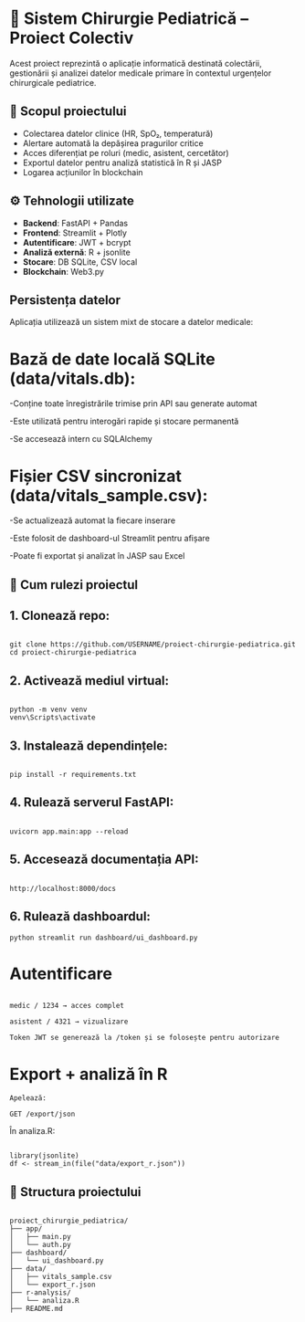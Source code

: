 # 🏥 Sistem Chirurgie Pediatrică – Proiect Colectiv

Acest proiect reprezintă o aplicație informatică destinată colectării, gestionării și analizei datelor medicale primare în contextul urgențelor chirurgicale pediatrice.

## 🎯 Scopul proiectului

- Colectarea datelor clinice (HR, SpO₂, temperatură)
- Alertare automată la depășirea pragurilor critice
- Acces diferențiat pe roluri (medic, asistent, cercetător)
- Exportul datelor pentru analiză statistică în R și JASP
- Logarea acțiunilor în blockchain

## ⚙️ Tehnologii utilizate

- **Backend**: FastAPI + Pandas
- **Frontend**: Streamlit + Plotly
- **Autentificare**: JWT + bcrypt
- **Analiză externă**: R + jsonlite
- **Stocare**: DB SQLite, CSV local
- **Blockchain**: Web3.py

## Persistența datelor 

Aplicația utilizează un sistem mixt de stocare a datelor medicale: 
# Bază de date locală SQLite (data/vitals.db):

-Conține toate înregistrările trimise prin API sau generate automat

-Este utilizată pentru interogări rapide și stocare permanentă

-Se accesează intern cu SQLAlchemy

# Fișier CSV sincronizat (data/vitals_sample.csv):

-Se actualizează automat la fiecare inserare

-Este folosit de dashboard-ul Streamlit pentru afișare

-Poate fi exportat și analizat în JASP sau Excel

## 🚀 Cum rulezi proiectul

## 1. Clonează repo:
```plaintext

git clone https://github.com/USERNAME/proiect-chirurgie-pediatrica.git
cd proiect-chirurgie-pediatrica
```

## 2. Activează mediul virtual:
```plaintext

python -m venv venv
venv\Scripts\activate
```

## 3. Instalează dependințele:
```plaintext

pip install -r requirements.txt
```

## 4. Rulează serverul FastAPI:
```plaintext

uvicorn app.main:app --reload
```

## 5. Accesează documentația API:
```plaintext

http://localhost:8000/docs
```

## 6. Rulează dashboardul:
```plaintext
python streamlit run dashboard/ui_dashboard.py
```
# Autentificare
```plaintext

medic / 1234 → acces complet

asistent / 4321 → vizualizare

Token JWT se generează la /token și se folosește pentru autorizare
```

# Export + analiză în R

```plaintext
Apelează:

GET /export/json

```
În analiza.R:
```plaintext

library(jsonlite)
df <- stream_in(file("data/export_r.json"))
```

## 📁 Structura proiectului

```plaintext

proiect_chirurgie_pediatrica/
├── app/
│   ├── main.py
│   └── auth.py
├── dashboard/
│   └── ui_dashboard.py
├── data/
│   ├── vitals_sample.csv
│   └── export_r.json
├── r-analysis/
│   └── analiza.R
├── README.md
```


